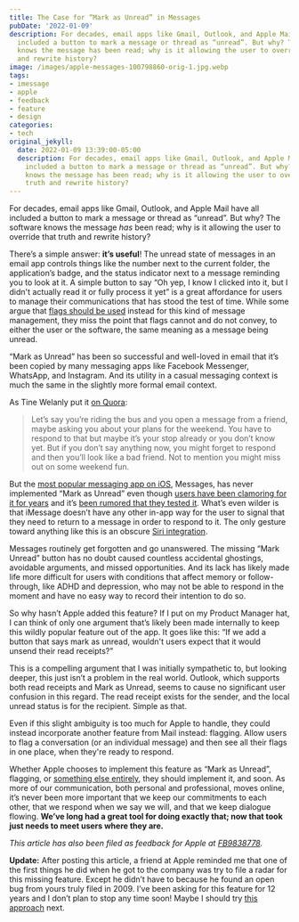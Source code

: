 ```yaml
---
title: The Case for “Mark as Unread” in Messages
pubDate: '2022-01-09'
description: For decades, email apps like Gmail, Outlook, and Apple Mail have all
  included a button to mark a message or thread as “unread”. But why? The software
  knows the message has been read; why is it allowing the user to override that truth
  and rewrite history?
image: /images/apple-messages-100798860-orig-1.jpg.webp
tags:
- imessage
- apple
- feedback
- feature
- design
categories:
- tech
original_jekyll:
  date: 2022-01-09 13:39:00-05:00
  description: For decades, email apps like Gmail, Outlook, and Apple Mail have all
    included a button to mark a message or thread as “unread”. But why? The software
    knows the message has been read; why is it allowing the user to override that
    truth and rewrite history?
---
```


For decades, email apps like Gmail, Outlook, and Apple Mail have all included a button to mark a message or thread as “unread”. But why? The software knows the message *has* been read; why is it allowing the user to override that truth and rewrite history?

<!-- more -->

There’s a simple answer: **it’s useful**! The unread state of messages in an email app controls things like the number next to the current folder, the application’s badge, and the status indicator next to a message reminding you to look at it. A simple button to say “Oh yep, I know I clicked into it, but I didn't actually read it or fully process it yet” is a great affordance for users to manage their communications that has stood the test of time. While some argue that [flags should be used](https://www.forbes.com/sites/forbestechcouncil/2018/07/11/how-mark-as-unread-is-making-you-drop-the-ball/?sh=1dda8b98389e) instead for this kind of message management, they miss the point that flags cannot and do not convey, to either the user or the software, the same meaning as a message being unread.

“Mark as Unread” has been so successful and well-loved in email that it’s been copied by many messaging apps like Facebook Messenger, WhatsApp, and Instagram. And its utility in a casual messaging context is much the same in the slightly more formal email context.

As Tine Welanly put it [on Quora](https://www.quora.com/What-is-the-point-of-having-mark-as-unread-option-in-Facebook-messenger):

> Let’s say you’re riding the bus and you open a message from a friend, maybe asking you about your plans for the weekend. You have to respond to that but maybe it’s your stop already or you don’t know yet. But if you don’t say anything now, you might forget to respond and then you’ll look like a bad friend. Not to mention you might miss out on some weekend fun.

But the [most popular messaging app on iOS](https://www.wsj.com/articles/why-apples-imessage-is-winning-teens-dread-the-green-text-bubble-11641618009), Messages, has never implemented “Mark as Unread” even though [users have been clamoring for it for years](https://twitter.com/search?q=%22mark%20as%20unread%22%20imessage&src=typed_query&f=live) and it’s [been rumored that they tested it](https://twitter.com/rjonesy/status/1237229806963568641). What’s even wilder is that iMessage doesn’t have any other in-app way for the user to signal that they need to return to a message in order to respond to it. The only gesture toward anything like this is an obscure [Siri integration](https://support.apple.com/en-us/HT205890).

Messages routinely get forgotten and go unanswered. The missing “Mark Unread” button has no doubt caused countless accidental ghostings, avoidable arguments, and missed opportunities. And its lack has likely made life more difficult for users with conditions that affect memory or follow-through, like ADHD and depression, who may not be able to respond in the moment and have no easy way to record their intention to do so.

So why hasn’t Apple added this feature? If I put on my Product Manager hat, I can think of only one argument that’s likely been made internally to keep this wildly popular feature out of the app. It goes like this: “If we add a button that says mark as unread, wouldn't users expect that it would unsend their read receipts?”

This is a compelling argument that I was initially sympathetic to, but looking deeper, this just isn’t a problem in the real world. Outlook, which supports both read receipts and Mark as Unread, seems to cause no significant user confusion in this regard. The read receipt exists for the sender, and the local unread status is for the recipient. Simple as that.

Even if this slight ambiguity is too much for Apple to handle, they could instead incorporate another feature from Mail instead: flagging. Allow users to flag a conversation (or an individual message) and then see all their flags in one place, when they're ready to respond.

Whether Apple chooses to implement this feature as “Mark as Unread”, flagging, or [something else entirely](https://twitter.com/lachlanjc/status/1480341776833687556?s=21), they should implement it, and soon. As more of our communication, both personal and professional, moves online, it’s never been more important that we keep our commitments to each other, that we respond when we say we will, and that we keep dialogue flowing. **We’ve long had a great tool for doing exactly that; now that took just needs to meet users where they are.**

*This article has also been filed as feedback for Apple at [FB9838778](applefeedback://FB9838778).*

**Update:** After posting this article, a friend at Apple reminded me that one of the first things he did when he got to the company was try to file a radar for this missing feature. Except he didn’t have to because he found an open bug from yours truly filed in 2009. I’ve been asking for this feature for 12 years and I don’t plan to stop any time soon! Maybe I should try [this approach](https://twitter.com/jomayra_herrera/status/1420404364276084741) next.